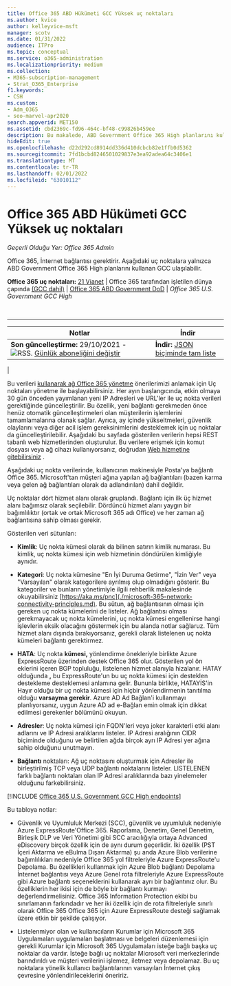 ```yaml
---
title: Office 365 ABD Hükümeti GCC Yüksek uç noktaları
ms.author: kvice
author: kelleyvice-msft
manager: scotv
ms.date: 01/31/2022
audience: ITPro
ms.topic: conceptual
ms.service: o365-administration
ms.localizationpriority: medium
ms.collection:
- M365-subscription-management
- Strat_O365_Enterprise
f1.keywords:
- CSH
ms.custom:
- Adm_O365
- seo-marvel-apr2020
search.appverid: MET150
ms.assetid: cbd2369c-fd96-464c-bf48-c99826b459ee
description: Bu makalede, ABD Government Office 365 High planlarını kullanan müşteriler için uç GCC bulabilirsiniz.
hideEdit: true
ms.openlocfilehash: d22d292cd8914dd336d410dcbcb82e1ffb0d5362
ms.sourcegitcommit: 7fd1bcbd8246501029837e3ea92adea64c3406e1
ms.translationtype: MT
ms.contentlocale: tr-TR
ms.lasthandoff: 02/01/2022
ms.locfileid: "63010112"
---
```

# <a name="office-365-us-government-gcc-high-endpoints"></a>Office 365 ABD Hükümeti GCC Yüksek uç noktaları

*Geçerli Olduğu Yer: Office 365 Admin*

Office 365, İnternet bağlantısı gerektirir. Aşağıdaki uç noktalara yalnızca ABD Government Office 365 High planlarını kullanan GCC ulaşılabilir.
  
 **Office 365 uç noktaları:** [21 Vianet](urls-and-ip-address-ranges-21vianet.md) \| Office 365 tarafından işletilen dünya çapında [(GCC dahil)](urls-and-ip-address-ranges.md) \| [Office 365 ABD Government DoD](microsoft-365-u-s-government-dod-endpoints.md) \| *Office 365 U.S. Government GCC High*

<br>

****

|Notlar|İndir|
|---|---|
|**Son güncelleştirme:** 29/10/2021 - ![RSS.](../media/5dc6bb29-25db-4f44-9580-77c735492c4b.png) [Günlük aboneliğini değiştir](https://endpoints.office.com/version/USGOVGCCHigh?allversions=true&format=rss&clientrequestid=b10c5ed1-bad1-445f-b386-b919946339a7)|**İndir:** [JSON biçiminde tam liste](https://endpoints.office.com/endpoints/USGOVGCCHigh?clientrequestid=b10c5ed1-bad1-445f-b386-b919946339a7)|
|

 Bu verileri [kullanarak ağ Office 365 yönetme](managing-office-365-endpoints.md) önerilerimizi anlamak için Uç noktaları yönetme ile başlayabilirsiniz. Her ayın başlangıcında, etkin olmaya 30 gün önceden yayımlanan yeni IP Adresleri ve URL'ler ile uç nokta verileri gerektiğinde güncelleştirilir. Bu özellik, yeni bağlantı gerekmeden önce henüz otomatik güncelleştirmeleri olan müşterilerin işlemlerini tamamlamalarına olanak sağlar. Ayrıca, ay içinde yükseltmeleri, güvenlik olaylarını veya diğer acil işlem gereksinimlerini desteklemek için uç noktalar da güncelleştirilebilir. Aşağıdaki bu sayfada gösterilen verilerin hepsi REST tabanlı web hizmetlerinden oluşturulur. Bu verilere erişmek için komut dosyası veya ağ cihazı kullanıyorsanız, doğrudan [Web hizmetine gitebilirsiniz](microsoft-365-ip-web-service.md) .

Aşağıdaki uç nokta verilerinde, kullanıcının makinesiyle Posta'ya bağlantı Office 365. Microsoft'tan müşteri ağına yapılan ağ bağlantıları (bazen karma veya gelen ağ bağlantıları olarak da adlandırılan) dahil değildir.

Uç noktalar dört hizmet alanı olarak gruplandı. Bağlantı için ilk üç hizmet alanı bağımsız olarak seçilebilir. Dördüncü hizmet alanı yaygın bir bağımlılıktır (ortak ve ortak Microsoft 365 adı Office) ve her zaman ağ bağlantısına sahip olması gerekir.

Gösterilen veri sütunları:

- **Kimlik**: Uç nokta kümesi olarak da bilinen satırın kimlik numarası. Bu kimlik, uç nokta kümesi için web hizmetinin döndürülen kimliğiyle aynıdır.

- **Kategori**: Uç nokta kümesine "En İyi Duruma Getirme", "İzin Ver" veya "Varsayılan" olarak kategorilere ayrılmış olup olmadığını gösterir. Bu kategoriler ve bunların yönetimiyle ilgili rehberlik makalesinde okuyabilirsiniz [https://aka.ms/pnc](./microsoft-365-network-connectivity-principles.md). Bu sütun, ağ bağlantısının olması için gereken uç nokta kümelerini de listeler. Ağ bağlantısı olması gerekmayacak uç nokta kümelerini, uç nokta kümesi engellenirse hangi işlevlerin eksik olacağını göstermek için bu alanda notlar sağlaruz. Tüm hizmet alanı dışında bırakıyorsanız, gerekli olarak listelenen uç nokta kümeleri bağlantı gerektirmez.

- **HATA**: Uç nokta **kümesi,** yönlendirme önekleriyle birlikte Azure ExpressRoute üzerinden destek Office 365 olur. Gösterilen yol ön eklerini içeren BGP topluluğu, listelenen hizmet alanıyla hizalanır. HATAY olduğunda **,** bu ExpressRoute'un bu uç nokta kümesi için desteklen destekleme desteklemesi anlamına gelir. Bununla birlikte, HATAYİS'in Hayır olduğu bir uç nokta kümesi için hiçbir yönlendirmenin tanıtılma olduğu **varsayma gerekir**. Azure AD Ad Bağlan'i kullanmayı planlıyorsanız, uygun Azure AD ad [](/azure/active-directory/hybrid/reference-connect-instances#microsoft-azure-government) e-Bağlan emin olmak için dikkat edilmesi gerekenler bölümünü okuyun.

- **Adresler**: Uç nokta kümesi için FQDN'leri veya joker karakterli etki alanı adlarını ve IP Adresi aralıklarını listeler. IP Adresi aralığının CIDR biçiminde olduğunu ve belirtilen ağda birçok ayrı IP Adresi yer ağına sahip olduğunu unutmayın.

- **Bağlantı** noktaları: Ağ uç noktasını oluşturmak için Adresler ile birleştirilmiş TCP veya UDP bağlantı noktalarını listeler. LISTELENEN farklı bağlantı noktaları olan IP Adresi aralıklarında bazı yinelemeler olduğunu farkebilirsiniz.

[!INCLUDE [Office 365 U.S. Government GCC High endpoints](../includes/office-365-u.s.-government-gcc-high-endpoints.md)]

Bu tabloya notlar:

- Güvenlik ve Uyumluluk Merkezi (SCC), güvenlik ve uyumluluk nedeniyle Azure ExpressRoute'Office 365. Raporlama, Denetim, Genel Denetim, Birleşik DLP ve Veri Yönetimi gibi SCC aracılığıyla ortaya Advanced eDiscovery birçok özellik için de aynı durum geçerlidir. İki özellik (PST İçeri Aktarma ve eBulma Dışarı Aktarma) şu anda Azure Blob verilerine bağımlılıkları nedeniyle Office 365 yol filtreleriyle Azure ExpressRoute'u Depolama. Bu özellikleri kullanmak için Azure Blob bağlantı Depolama İnternet bağlantısı veya Azure Genel rota filtreleriyle Azure ExpressRoute gibi Azure bağlantı seçeneklerini kullanarak ayrı bir bağlantınız olur. Bu özelliklerin her ikisi için de böyle bir bağlantı kurmayı değerlendirmelisiniz. Office 365 Information Protection ekibi bu sınırlamanın farkındadır ve her iki özellik için de rota filtreleriyle sınırlı olarak Office 365 Office 365 için Azure ExpressRoute desteği sağlamak üzere etkin bir şekilde çalışıyor.

- Listelenmiyor olan ve kullanıcıların Kurumlar için Microsoft 365 Uygulamaları uygulamaları başlatması ve belgeleri düzenlemesi için gerekli Kurumlar için Microsoft 365 Uygulamaları isteğe bağlı başka uç noktalar da vardır. İsteğe bağlı uç noktalar Microsoft veri merkezlerinde barındırıldı ve müşteri verilerini işlemez, iletmez veya depolamaz. Bu uç noktalara yönelik kullanıcı bağlantılarının varsayılan İnternet çıkış çevresine yönlendirileceklerini öneririz.

